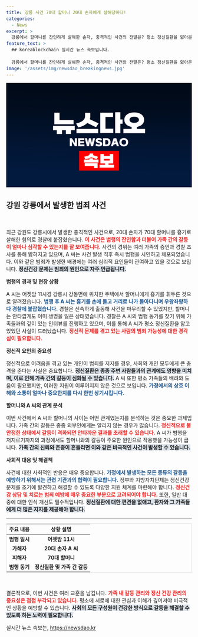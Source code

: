 ```yaml
---
title: 강릉 사건 70대 할머니 20대 손자에게 살해당하다!
categories:
  - News
excerpt: >
  강릉에서 할머니를 잔인하게 살해한 손자, 충격적인 사건의 전말은? 평소 정신질환을 앓아온 A 씨의 범행, 경찰은 사건의 진상을 파헤치고 있습니다.
feature_text: >
  ## koreablockchain 실시간 뉴스 속보입니다.

  강릉에서 할머니를 잔인하게 살해한 손자, 충격적인 사건의 전말은? 평소 정신질환을 앓아온 A 씨의 범행, 경찰은 사건의 진상을 파헤치고 있습니다.
image: '/assets/img/newsdao_breakingnews.jpg'
---
```


<p><img src="/assets/img/newsdao_breakingnews.jpg" alt="koreablockchain 속보" /></p>

<h2 data-ke-size="size26">강원 강릉에서 발생한 범죄 사건</h2>

<p data-ke-size="size16">&nbsp;</p>

<p>최근 강원도 강릉시에서 발생한 충격적인 사건으로, 20대 손자가 70대 할머니를 흉기로 살해한 혐의로 경찰에 붙잡혔습니다. <b><span style="color: #ee2323;">이 사건은 범행의 잔인함과 더불어 가족 간의 갈등이 얼마나 심각할 수 있는지를 잘 보여줍니다.</span></b> 사건의 경위는 여러 가족의 증언과 경찰 조사를 통해 밝혀지고 있으며, A 씨는 사건 발생 직후 즉시 범행을 시인하고 체포되었습니다. 이와 같은 범죄가 발생한 배경에는 여러 심리적 요인들이 관여하고 있을 것으로 보입니다. <b><span style="background-color: #21538527;">정신건강 문제는 범죄의 원인으로 자주 언급됩니다.</span></b></p>

<p><strong>범행의 경과 및 현장 상황</strong></p>

<p>A 씨는 어젯밤 11시경 강릉시 강동면에 위치한 주택에서 할머니에게 흉기를 휘두른 것으로 알려졌습니다. <b><span style="color: #1a5490;">범행 후 A 씨는 흉기를 손에 들고 거리로 나가 돌아다니며 우왕좌왕하다 경찰에 붙잡혔습니다.</span></b> 경찰은 신속하게 출동해 사건을 마무리할 수 있었지만, 할머니는 안타깝게도 이미 생명을 잃은 상태였습니다. 경찰은 A 씨의 범행 동기를 찾기 위해 가족들과의 깊이 있는 인터뷰를 진행하고 있으며, 이를 통해 A 씨가 평소 정신질환을 앓고 있었던 사실이 드러났습니다. <b><span style="color: #ee2323;">정신적 문제를 겪고 있는 사람의 범죄 가능성에 대한 경각심이 필요합니다.</span></b></p>

<p><strong>정신적 요인의 중요성</strong></p>

<p>정신적으로 어려움을 겪고 있는 개인이 범죄를 저지를 경우, 사회와 개인 모두에게 큰 충격을 준다는 사실은 중요합니다. <b><span style="background-color: #21538527;">정신질환은 종종 주변 사람들과의 관계에도 영향을 미치며, 이로 인해 가족 간의 갈등이 심화될 수 있습니다.</span></b> A 씨 또한 평소 가족들의 배려와 도움이 필요했지만, 이러한 지원이 이루어지지 않은 것으로 보입니다. <b><span style="color: #1a5490;">가정에서의 상호 이해와 소통이 얼마나 중요한지를 다시 한번 상기시킵니다.</span></b></p>

<p><strong>할머니와 A 씨의 관계 분석</strong></p>

<p>이번 사건에서 A 씨와 할머니의 사이는 어떤 관계였는지를 분석하는 것은 중요한 과제입니다. 가족 간의 갈등은 종종 외부인에게는 알리지 않는 경우가 많습니다. <b><span style="color: #ee2323;">정신적으로 불안정한 상태에서 갈등이 격화되면 안타까운 결과를 초래할 수 있습니다.</span></b> A 씨가 범행을 저지르기까지의 과정에서도 할머니와의 갈등이 주요한 원인으로 작용했을 가능성이 큽니다. <b><span style="background-color: #21538527;">가족 간의 신뢰와 존중이 흔들리면 이와 같은 비극적인 사건이 발생할 수 있습니다.</span></b></p>

<p><strong>사회적 대응 및 해결책</strong></p>

<p>사건에 대한 사회적인 반응은 매우 중요합니다. <b><span style="color: #1a5490;">가정에서 발생하는 모든 종류의 갈등을 예방하기 위해서는 관련 기관과의 협력이 필요합니다.</span></b> 정부와 지방자치단체는 정신건강 문제를 조기에 발견하고 해결할 수 있도록 다양한 지원 체계를 마련해야 합니다. <b><span style="color: #ee2323;">정신건강 상담 및 치료는 범죄 예방에 매우 중요한 부분으로 고려되어야 합니다.</span></b> 또한, 일반 대중에 대한 인식 개선도 필수적입니다. <b><span style="background-color: #21538527;">정신질환에 대한 편견을 없애고, 환자와 그 가족들에게 더 많은 지지를 제공해야 합니다.</span></b></p>

<hr>

<table style="width: 100%; border: solid 1px #ddd;">
    <thead>
        <tr>
            <th style="text-align: center;">주요 내용</th>
            <th style="text-align: center;">상황 설명</th>
        </tr>
    </thead>
    <tbody>
        <tr>
            <td style="text-align: center; height: 17px;"><b>범행 일시</b></td>
            <td style="text-align: center; height: 17px;"><b>어젯밤 11시</b></td>
        </tr>
        <tr>
            <td style="text-align: center; height: 17px;"><b>가해자</b></td>
            <td style="text-align: center; height: 17px;"><b>20대 손자 A 씨</b></td>
        </tr>
        <tr>
            <td style="text-align: center; height: 17px;"><b>피해자</b></td>
            <td style="text-align: center; height: 17px;"><b>70대 할머니</b></td>
        </tr>
        <tr>
            <td style="text-align: center; height: 17px;"><b>범행 동기</b></td>
            <td style="text-align: center; height: 17px;"><b>정신질환 및 가족 간 갈등</b></td>
        </tr>
    </tbody>
</table>

<p data-ke-size="size16">&nbsp;</p> 

<p>결론적으로, 이번 사건은 여러 교훈을 남깁니다. <b><span style="color: #ee2323;">가족 내 갈등 관리와 정신 건강 관리의 중요성은 점점 부각되고 있습니다.</span></b> 평소에 서로에 대한 관심과 이해가 깊어져야 비극적인 상황을 예방할 수 있습니다. <b><span style="background-color: #21538527;">사회의 모든 구성원이 건강한 방식으로 갈등을 해결할 수 있도록 하는 노력이 필요합니다.</span></b> </p>
실시간 뉴스 속보는, <a href="https://newsdao.kr" rel="dofollow">https://newsdao.kr</a>


